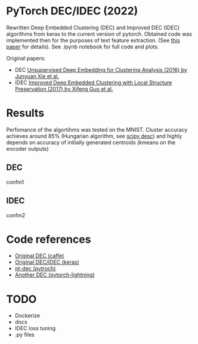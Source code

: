 # PyTorch DEC/IDEC (2022)
Rewritten Deep Embedded Clustering (DEC) and Improved DEC (IDEC) algorithms from keras to the current version of pytorch. Obtained code was implemented then for the purposes of text feature extraction. (See [this paper](https://journalofbigdata.springeropen.com/articles/10.1186/s40537-022-00564-9#:~:text=Based%20on%20the%20results%2C%20BERT,that%20positions%20similar%20texts%20closer.) for details). See .ipynb notebook for full code and plots.

Original papers: 
- DEC [Unsupervised Deep Embedding for Clustering Analysis (2016) by Junyuan Xie et al.](https://arxiv.org/abs/1511.06335) 
- IDEC [Improved Deep Embedded Clustering with Local Structure Preservation (2017) by Xifeng Guo et al.](https://www.researchgate.net/publication/317095655_Improved_Deep_Embedded_Clustering_with_Local_Structure_Preservation)

# Results
Perfomance of the algortihms was tested on the MNIST. Cluster accuracy achieves around 85% (Hungarian algorithm, see [scipy desc](https://docs.scipy.org/doc/scipy/reference/generated/scipy.optimize.linear_sum_assignment.html)) and highly depends on accuracy of initially generated centroids (kmeans on the encoder outputs)
## DEC
confm1

## IDEC
confm2

# Code references
- [Original DEC (caffe)](https://github.com/piiswrong/dec)
- [Original DEC/IDEC (keras)](https://github.com/XifengGuo/IDEC)
- [pt-dec (pytroch)](https://github.com/vlukiyanov/pt-dec) 
- [Another DEC (pytorch-lightning)](https://github.com/youngerous/dec-pytorch)

# TODO
* Dockerize
* docs
* IDEC loss tuning
* .py files
